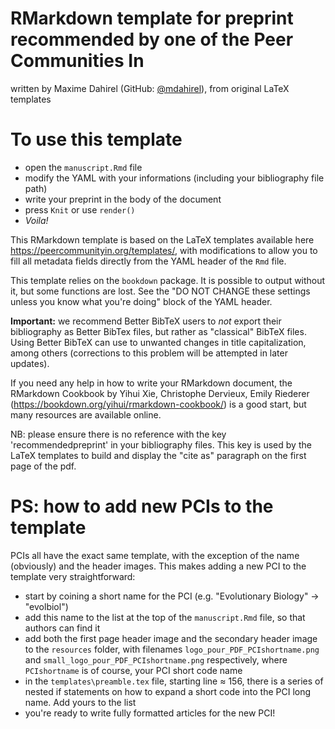 # RMarkdown template for preprint recommended by one of the Peer Communities In

written by Maxime Dahirel (GitHub: [@mdahirel](https://github.com/mdahirel)), from original LaTeX templates

# To use this template

- open the `manuscript.Rmd` file
- modify the YAML with your informations (including your bibliography file path)
- write your preprint in the body of the document
- press `Knit` or use `render()`
- *Voila!*

This RMarkdown template is based on the LaTeX templates available here https://peercommunityin.org/templates/, with modifications to allow you to fill all metadata fields directly from the YAML header of the `Rmd` file. 

This template relies on the `bookdown` package. It is possible to output without it, but some functions are lost. See the "DO NOT CHANGE these settings unless you know what you're doing" block of the YAML header.

**Important:** we recommend Better BibTeX users to *not* export their bibliography as Better BibTex files, but rather as "classical" BibTeX files. Using Better BibTeX can use to unwanted changes in title capitalization, among others (corrections to this problem will be attempted in later updates).

If you need any help in how to write your RMarkdown document, the RMarkdown Cookbook by Yihui Xie, Christophe Dervieux, Emily Riederer (https://bookdown.org/yihui/rmarkdown-cookbook/) is a good start, but many resources are available online.

NB: please ensure there is no reference with the key 'recommendedpreprint' in your bibliography files. This key is used by the LaTeX templates to build and display the "cite as" paragraph on the first page of the pdf.

# PS: how to add new PCIs to the template

PCIs all have the exact same template, with the exception of the name (obviously) and the header images. This makes adding a new PCI to the template very straightforward:

- start by coining a short name for the PCI (e.g. "Evolutionary Biology" -> "evolbiol")
- add this name to the list at the top of the `manuscript.Rmd` file, so that authors can find it
- add both the first page header image and the secondary header image to the `resources` folder, with filenames `logo_pour_PDF_PCIshortname.png` and `small_logo_pour_PDF_PCIshortname.png` respectively, where `PCIshortname` is of course, your PCI short code name
- in the `templates\preamble.tex` file, starting line ≈ 156, there is a series of nested if statements on how to expand a short code into the PCI long name. Add yours to the list
- you're ready to write fully formatted articles for the new PCI!
